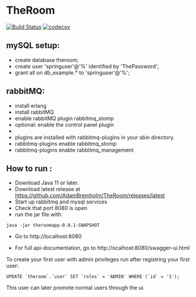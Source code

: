 # TheRoom

[![Build Status](https://drone.kepr.org/api/badges/AdamBremholm/TheRoom/status.svg)](https://drone.kepr.org/AdamBremholm/TheRoom)
[![codecov](https://codecov.io/gh/AdamBremholm/TheRoom/branch/develop/graph/badge.svg)](https://codecov.io/gh/AdamBremholm/TheRoom)

## mySQL setup:
* create database theroom;
* create user 'springuser'@'%' identified by 'ThePassword';
* grant all on db_example.* to 'springuser'@'%';

## rabbitMQ:
* install erlang 
* install rabbitMQ
* enable rabbitMQ plugin rabbitmq_stomp
* optional: enable the control panel plugin 
*
* plugins are installed with rabbitmq-plugins in your sbin directory.
* rabbitmq-plugins enable rabbitmq_stomp
* rabbitmq-plugins enable rabbitmq_management


## How to run :

* Download Java 11 or later. 
* Download latest release at https://github.com/AdamBremholm/TheRoom/releases/latest
* Start up rabbitmq and mysql services
* Check that port 8080 is open
* run the jar file with:
```
java -jar theroomapp-0.0.1-SNAPSHOT 
```
* Go to http://localhost:8080

* For full api-documentation, go to http://ocalhost:8080/swagger-ui.html

To create your first user with admin privileges run after registring your first user:
```
UPDATE `theroom`.`user` SET `roles` = 'ADMIN' WHERE (`id` = '1');
```
This user can later promote normal users through the ui. 
